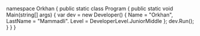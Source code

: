 namespace Orkhan
{
  public static class Program
  {
    public static void Main(string[] args)
    {
        var dev = new Developer()
        {
          Name = "Orkhan",
          LastName = "Mammadli".
          Level = DeveloperLevel.JuniorMiddle
        };
        dev.Run();
    }
  }
}
